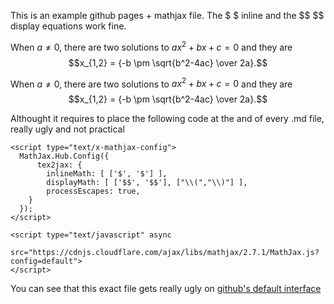 This is an example github pages + mathjax file. The \$ \$ inline and the \$\$ \$\$ display equations work fine. 

When $a \ne 0$, there are two solutions to $ax^2 + bx + c = 0$ and they are
$$x_{1,2} = {-b \pm \sqrt{b^2-4ac} \over 2a}.$$

When $a \ne 0$, there are two solutions to $ax^2 + bx + c = 0$ and they are
$$x_{1,2} = {-b \pm \sqrt{b^2-4ac} \over 2a}.$$

Althought it requires to place the following code at the and of every .md file, really ugly and not practical

```
<script type="text/x-mathjax-config">
  MathJax.Hub.Config({
      tex2jax: {
        inlineMath: [ ['$', '$'] ],
        displayMath: [ ['$$', '$$'], ["\\(","\\)"] ],
        processEscapes: true,
    }
  });
</script>

<script type="text/javascript" async
  src="https://cdnjs.cloudflare.com/ajax/libs/mathjax/2.7.1/MathJax.js?config=default">
</script>
```
You can see that this exact file gets really ugly on [github's default interface](https://github.com/bmacho/github-pages-test/blob/main/README.md)

<script type="text/x-mathjax-config">
  MathJax.Hub.Config({
      tex2jax: {
        inlineMath: [ ['$', '$'] ],
        displayMath: [ ['$$', '$$'], ["\\(","\\)"] ],
        processEscapes: true,
    }
  });
</script>

<script type="text/javascript" async
  src="https://cdnjs.cloudflare.com/ajax/libs/mathjax/2.7.1/MathJax.js?config=default">
</script>
